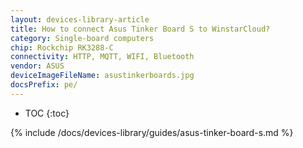 ```yaml
---
layout: devices-library-article
title: How to connect Asus Tinker Board S to WinstarCloud?
category: Single-board computers
chip: Rockchip RK3288-C
connectivity: HTTP, MQTT, WIFI, Bluetooth
vendor: ASUS
deviceImageFileName: asustinkerboards.jpg
docsPrefix: pe/
---
```


* TOC
{:toc}

{% include /docs/devices-library/guides/asus-tinker-board-s.md %}